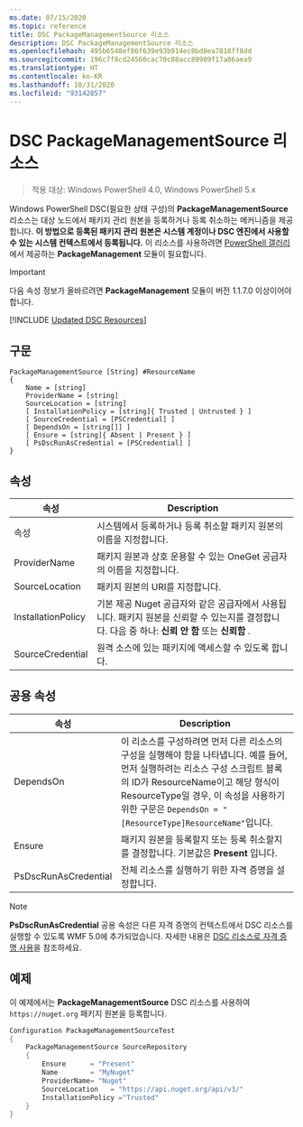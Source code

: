 ```yaml
---
ms.date: 07/15/2020
ms.topic: reference
title: DSC PackageManagementSource 리소스
description: DSC PackageManagementSource 리소스
ms.openlocfilehash: 495b6548ef86f639e93b914ec8bd8ea7818ff8dd
ms.sourcegitcommit: 196c7f8cd24560cac70c88acc89909f17a86aea9
ms.translationtype: HT
ms.contentlocale: ko-KR
ms.lasthandoff: 10/31/2020
ms.locfileid: "93142857"
---
```

# <a name="dsc-packagemanagementsource-resource"></a>DSC PackageManagementSource 리소스

> 적용 대상: Windows PowerShell 4.0, Windows PowerShell 5.x

Windows PowerShell DSC(필요한 상태 구성)의 **PackageManagementSource** 리소스는 대상 노드에서 패키지 관리 원본을 등록하거나 등록 취소하는 메커니즘을 제공합니다.
**이 방법으로 등록된 패키지 관리 원본은 시스템 계정이나 DSC 엔진에서 사용할 수 있는 시스템 컨텍스트에서 등록됩니다.** 이 리소스를 사용하려면 [PowerShell 갤러리](https://PowerShellGallery.com)에서 제공하는 **PackageManagement** 모듈이 필요합니다.

> [!IMPORTANT]
> 다음 속성 정보가 올바르려면 **PackageManagement** 모듈이 버전 1.1.7.0 이상이어야 합니다.

[!INCLUDE [Updated DSC Resources](../../../../../includes/dsc-resources.md)]

## <a name="syntax"></a>구문

```Syntax
PackageManagementSource [String] #ResourceName
{
    Name = [string]
    ProviderName = [string]
    SourceLocation = [string]
    [ InstallationPolicy = [string]{ Trusted | Untrusted } ]
    [ SourceCredential = [PSCredential] ]
    [ DependsOn = [string[]] ]
    [ Ensure = [string]{ Absent | Present } ]
    [ PsDscRunAsCredential = [PSCredential] ]
}
```

## <a name="properties"></a>속성

|속성 |Description |
|---|---|
|속성 |시스템에서 등록하거나 등록 취소할 패키지 원본의 이름을 지정합니다. |
|ProviderName |패키지 원본과 상호 운용할 수 있는 OneGet 공급자의 이름을 지정합니다. |
|SourceLocation |패키지 원본의 URI를 지정합니다. |
|InstallationPolicy |기본 제공 Nuget 공급자와 같은 공급자에서 사용됩니다. 패키지 원본을 신뢰할 수 있는지를 결정합니다. 다음 중 하나: **신뢰 안 함** 또는 **신뢰함** . |
|SourceCredential |원격 소스에 있는 패키지에 액세스할 수 있도록 합니다. |

## <a name="common-properties"></a>공용 속성

|속성 |Description |
|---|---|
|DependsOn |이 리소스를 구성하려면 먼저 다른 리소스의 구성을 실행해야 함을 나타냅니다. 예를 들어, 먼저 실행하려는 리소스 구성 스크립트 블록의 ID가 ResourceName이고 해당 형식이 ResourceType일 경우, 이 속성을 사용하기 위한 구문은 `DependsOn = "[ResourceType]ResourceName"`입니다. |
|Ensure |패키지 원본을 등록할지 또는 등록 취소할지를 결정합니다. 기본값은 **Present** 입니다. |
|PsDscRunAsCredential |전체 리소스를 실행하기 위한 자격 증명을 설정합니다. |

> [!NOTE]
> **PsDscRunAsCredential** 공용 속성은 다른 자격 증명의 컨텍스트에서 DSC 리소스를 실행할 수 있도록 WMF 5.0에 추가되었습니다. 자세한 내용은 [ DSC 리소스로 자격 증명 사용](../../../configurations/runasuser.md)을 참조하세요.

## <a name="example"></a>예제

이 예제에서는 **PackageManagementSource** DSC 리소스를 사용하여 `https://nuget.org` 패키지 원본을 등록합니다.

```powershell
Configuration PackageManagementSourceTest
{
    PackageManagementSource SourceRepository
    {
        Ensure      = "Present"
        Name        = "MyNuget"
        ProviderName= "Nuget"
        SourceLocation   = "https://api.nuget.org/api/v3/"
        InstallationPolicy ="Trusted"
    }
}
```
